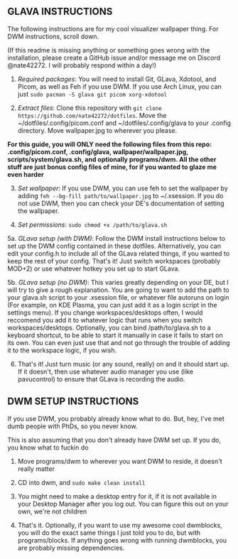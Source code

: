 ## GLAVA INSTRUCTIONS

The following instructions are for my cool visualizer wallpaper thing. For DWM instructions, scroll down.


(If this readme is missing anything or something goes wrong with the installation, please create a GitHub issue and/or message me on Discord @nate42272. I will probably respond within a day!)


1. *Required packages*: You will need to install Git, GLava, Xdotool, and Picom, as well as Feh if you use DWM. If you use Arch Linux, you can just `sudo pacman -S glava git picom xorg-xdotool`


2. *Extract files*: Clone this repository with `git clone https://github.com/nate42272/dotfiles`. Move the ~/dotfiles/.config/picom.conf and ~/dotfiles/.config/glava to your .config directory. Move wallpaper.jpg to wherever you please.

**For this guide, you will ONLY need the following files from this repo: .config/picom.conf, .config/glava, wallpaper/wallpaper.jpg, scripts/system/glava.sh, and optionally programs/dwm. All the other stuff are just bonus config files of mine, for if you wanted to glaze me even harder**

3. *Set wallpaper*: If you use DWM, you can use feh to set the wallpaper by adding `feh --bg-fill path/to/wallpaper.jpg` to ~/.xsession. If you do not use DWM, then you can check your DE's documentation of setting the wallpaper.

4. *Set permissions*: `sudo chmod +x /path/to/glava.sh`

5a. *GLava setup (with DWM)*: Follow the DWM install instructions below to set up the DWM config contained in these dotfiles. Alternatively, you can edit your config.h to include all of the GLava related things, if you wanted to keep the rest of your config. That's it! Just switch workspaces (probably MOD+2) or use whatever hotkey you set up to start GLava.

5b. *GLava setup (no DWM)*: This varies greatly depending on your DE, but I will try to give a rough explanation. You are going to want to add the path to your glava.sh script to your .xsession file, or whatever file autoruns on login (For example, on KDE Plasma, you can just add it as a login script in the settings menu). If you change workspaces/desktops often, I would reccomend you add it to whatever logic that runs when you switch workspaces/desktops. Optionally, you can bind /path/to/glava.sh to a keyboard shortcut, to be able to start it manually in case it fails to start on its own. You can even just use that and not go through the trouble of adding it to the workspace logic, if you wish.

6. That's it! Just turn music (or any sound, really) on and it should start up. If it doesn't, then use whatever audio manager you use (like pavucontrol) to ensure that GLava is recording the audio.





## DWM SETUP INSTRUCTIONS

If you use DWM, you probably already know what to do. But, hey, I've met dumb people with PhDs, so you never know.

This is also assuming that you don't already have DWM set up. If you do, you know what to fuckin do


1. Move programs/dwm to wherever you want DWM to reside, it doesn't really matter

2. CD into dwm, and `sudo make clean install`

3. You might need to make a desktop entry for it, if it is not available in your Desktop Manager after you log out. You can figure this out on your own, we're not children

4. That's it. Optionally, if you want to use my awesome cool dwmblocks, you will do the exact same things I just told you to do, but with programs/blocks. If anything goes wrong with running dwmblocks, you are probably missing dependencies.






